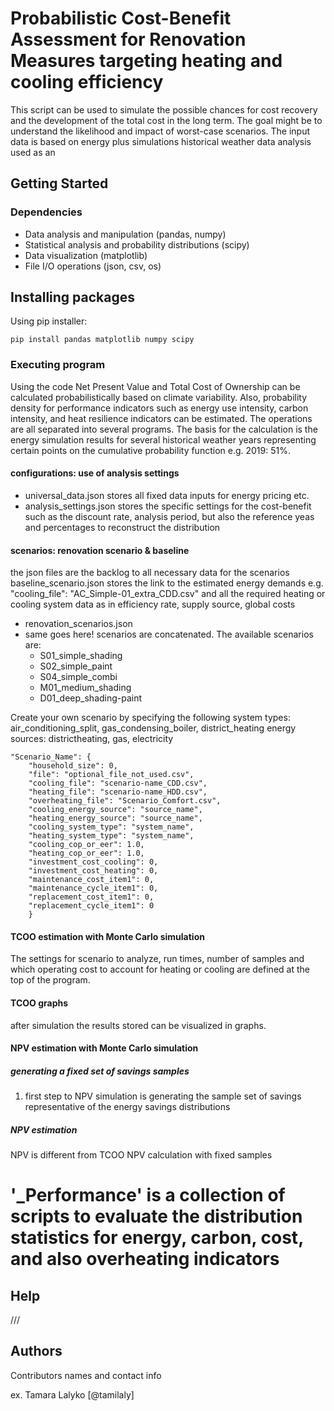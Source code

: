 # Probabilistic Cost-Benefit Assessment for Renovation Measures targeting heating and cooling efficiency

This script can be used to simulate the possible chances for cost recovery and the development of the total cost in the long term. The goal might be to understand the likelihood and impact of worst-case scenarios. The input data is based on energy plus simulations 
historical weather data analysis used as an

## Getting Started

### Dependencies

* Data analysis and manipulation (pandas, numpy)
* Statistical analysis and probability distributions (scipy)
* Data visualization (matplotlib)
* File I/O operations (json, csv, os)

## Installing packages

Using pip installer: 
```
pip install pandas matplotlib numpy scipy
```
### Executing program

Using the code Net Present Value and Total Cost of Ownership can be calculated probabilistically based on climate variability. Also, probability density for performance indicators such as energy use intensity, carbon intensity, and heat resilience indicators can be estimated. The operations are all separated into several programs. The basis for the calculation is the energy simulation results for several historical weather years representing certain points on the cumulative probability function e.g. 2019: 51%. 

#### configurations: use of analysis settings
* universal_data.json stores all fixed data inputs for energy pricing etc. 
* analysis_settings.json stores the specific settings for the cost-benefit such as the discount rate, analysis period, but also the reference yeas and percentages to reconstruct the distribution

#### scenarios: renovation scenario & baseline
the json files are the backlog to all necessary data for the scenarios
baseline_scenario.json stores the link to the estimated energy demands e.g. "cooling_file": "AC_Simple-01_extra_CDD.csv" 
and all the required heating or cooling system data as in efficiency rate, supply source, global costs
* renovation_scenarios.json
* same goes here! scenarios are concatenated. 
The available scenarios are:
    * S01_simple_shading
    * S02_simple_paint
    * S04_simple_combi
    * M01_medium_shading
    * D01_deep_shading-paint

Create your own scenario by specifying the following
system types: air_conditioning_split, gas_condensing_boiler, district_heating
energy sources: districtheating, gas, electricity

```
"Scenario_Name": {
    "household_size": 0,
    "file": "optional_file_not_used.csv",
    "cooling_file": "scenario-name_CDD.csv",
    "heating_file": "scenario-name_HDD.csv",
    "overheating_file": "Scenario_Comfort.csv",
    "cooling_energy_source": "source_name",
    "heating_energy_source": "source_name",
    "cooling_system_type": "system_name",
    "heating_system_type": "system_name",
    "cooling_cop_or_eer": 1.0,
    "heating_cop_or_eer": 1.0,
    "investment_cost_cooling": 0,
    "investment_cost_heating": 0,
    "maintenance_cost_item1": 0,
    "maintenance_cycle_item1": 0,
    "replacement_cost_item1": 0,
    "replacement_cycle_item1": 0
    }
```

#### TCOO estimation with Monte Carlo simulation

The settings for scenario to analyze, run times, number of samples and which operating cost to account for heating or cooling are defined at the top of the program. 

#### TCOO graphs

after simulation the results stored can be visualized in graphs. 

#### NPV estimation with Monte Carlo simulation

##### generating a fixed set of savings samples

1. first step to NPV simulation is generating the sample set of savings representative of the energy savings distributions

##### NPV estimation

NPV is different from TCOO
NPV calculation with fixed samples


# '_Performance' is a collection of scripts to evaluate the distribution statistics for energy, carbon, cost, and also overheating indicators

## Help

///

## Authors

Contributors names and contact info

ex. Tamara Lalyko [@tamilaly]





